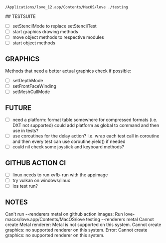 `/Applications/love_12.app/Contents/MacOS/love ./testing`

## TESTSUITE
- [ ] setStencilMode to replace setStencilTest
- [ ] start graphics drawing methods
- [ ] move object methods to respective modules
- [ ] start object methods

## GRAPHICS
Methods that need a better actual graphics check if possible:
- [ ] setDepthMode
- [ ] setFrontFaceWinding
- [ ] setMeshCullMode

## FUTURE
- [ ] need a platform: format table somewhere for compressed formats (i.e. DXT not supported)
      could add platform as global to command and then use in tests?
- [ ] use coroutines for the delay action? i.e. wrap each test call in coroutine 
      and then every test can use coroutine.yield() if needed
- [ ] could nil check some joystick and keyboard methods?

## GITHUB ACTION CI
- [ ] linux needs to run xvfb-run with the appimage
- [ ] try vulkan on windows/linux
- [ ] ios test run?

## NOTES
Can't run --renderers metal on github action images:
Run love-macos/love.app/Contents/MacOS/love testing --renderers metal
Cannot create Metal renderer: Metal is not supported on this system.
Cannot create graphics: no supported renderer on this system.
Error: Cannot create graphics: no supported renderer on this system.
